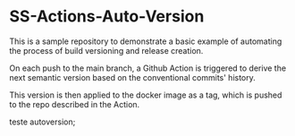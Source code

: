 # SS-Actions-Auto-Version

This is a sample repository to demonstrate a basic example of automating the process
of build versioning and release creation.

On each push to the main branch, a Github Action is triggered to derive the next
semantic version based on the conventional commits' history.

This version is then applied to the docker image as a tag, which is pushed to the repo
described in the Action.

teste autoversion;
